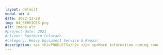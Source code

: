 ```yaml
---
layout: default
modal-id: 4
date: 2022-12-28
img: 04_SERVICES.png
alt: image-alt
#project-date: 2023
#client: Southern Colorado
#category: Heavy Equipment Service & Repair
description: <p> <h2>PRODUCTS</h2> </p> <p>More information coming soon on our available hose and fitting products. Follow us on <a href="https://twitter.com/socoindustrial">Twitter</a> or <a href="https://www.facebook.com/socoindustrial">Facebook</a> to stay up to date.</p> <p> <h2>SERVICES</h2> </p> <p>SOCO Industrial offers 4 primary mobile services to help keep your equipment running. We believe in keeping things simple. That's why we keep our pricing public on our website and in our online store. We charge flat rates for each service offered plus a travel fee if you're in Service Zones 2 or 3.</p> <p> <h3>1) Lube Services</h3> </p> <p>SOCO Industrial offers a variety of Lube Services for heavy equipment and passenger vehicles; Basic Engine Oil Services, Premium Engine Oil Service, and Hydraulic Oil Services. We can service multiple vehicles or equipment assets in one visit. Prices based on the following limits; 3-gallons of oil per passenger vehicle engine maximum, passenger vehicles Class 6 - 26,000 lbs GVWR or less, 4-gallons of oil per heavy equipment engine maximum, 30-gallons of any kind of oil per visit maximum, only one kind of oil can be dispensed in any single visit, prices subject to change outside these limits.</p> <p class="text-left"><b>Premium Engine Oil Services include:</b></p> <p class="text-left">- Engine Oil</p> <p class="text-left">- Engine Oil Filter</p> <p class="text-left">- Engine Air Filter(s)</p><p class="text-left">- Cabin Air Filter(s)</p><p class="text-left">- Fuel Filter</p><p class="text-left">- Disposal of used filters/fluids</p> <p class="text-left">- Washer Fluid Top-Off (if applicable)</p><p class="text-left">- Vehicle/Equipment Reset (if applicable)</p>  <p class="text-left">- Windshield Mileage or Hour Sticker</p> <p class="text-left">- Vacuum Cab Floor</p> <p class="text-left">- Maintenance Record Keeping</p> <p class="text-left"><b>Basic Engine Oil Services include:</b></p> <p class="text-left">- Engine Oil</p> <p class="text-left">- Engine Oil Filter</p> <p class="text-left">- Disposal of used filters/fluids</p> <p class="text-left">- Vehicle/Equipment Reset (if applicable)</p>  <p class="text-left">- Windshield Mileage or Hour Sticker</p> <p class="text-left">- Maintenance Record Keeping</p> <p>Our Basic & Premium standard engine oil choices are 10W30 Conventional, 0W20 Synthetic, or 15W40 Conventional. You can specify your preferred non-standard oil but it might change the service price. There are quantity discounts available for scheduling multiple Premium Engine Oil Services in the same visit.</p> <p>Because we operate 24/7 you can schedule Engine Oil Services for your fleet when it works best for your operations.</p> <p>Keep your employees focused on doing their job and let SOCO Industrial focus on keeping your passenger vehicles and heavy equipment preventative maintenance consistent.</p> <p>Check our <a href="https://socoindustrial.square.site/product/engine-services/4?cs=true&cst=popular">online store</a> for current prices. After paying for your Engine Oil Service, <a href="https://calendly.com/socoindustrial/lubeservice">pick a time on our calendar</a> to schedule your next service.</p> <p class="text-left"><b>Hydraulic Oil Services include:</b></p> <p class="text-left">- Hydraulic Oil</p> <p class="text-left">- Pressure-Side Hydraulic Oil Filter (if applicable)</p> <p class="text-left">- Return-Side Hydraulic Oil Filter</p> <p class="text-left">-Clean Suction Strainer</p> <p class="text-left">- Disposal of used filters/fluids</p> <p class="text-left">- Equipment Reset (if applicable)</p> <p class="text-left">- Windshield Hour Sticker</p> <p class="text-left">- Vacuum Cab Floor</p> <p class="text-left">- Maintenance Record Keeping</p> <p>Our standard hydraulic oil choices are AW32 or AW46. You can specify your preferred non-standard oil but it might change the service price. Pricing varies in 10-gallon increments based on how much oil is needed.</p> <p>Because we operate 24/7 you can schedule Hydraulic Oil Services for your fleet when it works best for your operations.</p> <p>Keep your employees focused on doing their job and let SOCO Industrial focus on keeping your heavy equipment preventative maintenance consistent.</p> <p>Check our <a href="https://socoindustrial.square.site/product/hydraulic-services/5?cp=true&sa=false&sbp=false&q=false&category_id=5">online store</a> for current prices. After paying for your Hydraulic Oil Service, <a href="https://calendly.com/socoindustrial/lubeservice">pick a time on our calendar</a> to schedule your next service.</p> <p> <h3>2) Mechanical Service</h3> <p>If you need a mechanic, SOCO Industrial has the fix. With over 18-years of heavy equipment repair experience, our qualified mechanic can help you troubleshoot problems, identify the root cause, and make the necessary repair. Whether it's a diesel engine, low voltage system, high voltage system, hydraulic, or pneumatic we can help you keep it running.</p> <p>Your equipment operators may be good at using your equipment but repairing it takes a different skill set and level of experience. SOCO Industrial brings a wide selection of tools for troubleshooting and repairs on our mobile truck.</p> <p>Check our <a href="https://socoindustrial.square.site/shop/mechanical-service/7?page=1&limit=60&sort_by=category_order&sort_order=asc">online store</a> for current prices.</p> <p> <h3>3) Fabrication Service</h3> </p> <p>Heavy equipment takes a beating and sometimes oxy/acetylene torching or welding is necessary to keep it in good working order. Whether it's fixing a bent bracket, cutting off damaged material, patching a cracked guard or panel, or fabricating a new mount - SOCO Industrial has a MIG welder and oxy/acetylene torch ready to go if you need it.</p><p> If you're on the job site, you may not have the tools or experience on-hand to keep the project moving forward. We can use our torch to heat and/or cut steel and we can use our welder to weld up to 1/4" steel to make those unexpected repairs so you don't have to stop what you're doing and transport your equipment to a fab shop.</p> <p>Check our <a href="https://socoindustrial.square.site/shop/fabrication-services/6?page=1&limit=60&sort_by=category_order&sort_order=asc">online store</a> for current prices.</p> <p> <h3>4) Hose Crimping Service</h3> <p>More information coming soon on our hose crimping service. Follow us on <a href="https://twitter.com/socoindustrial">Twitter</a> or <a href="https://www.facebook.com/socoindustrial">Facebook</a> to stay up to date.</p>
---
```

